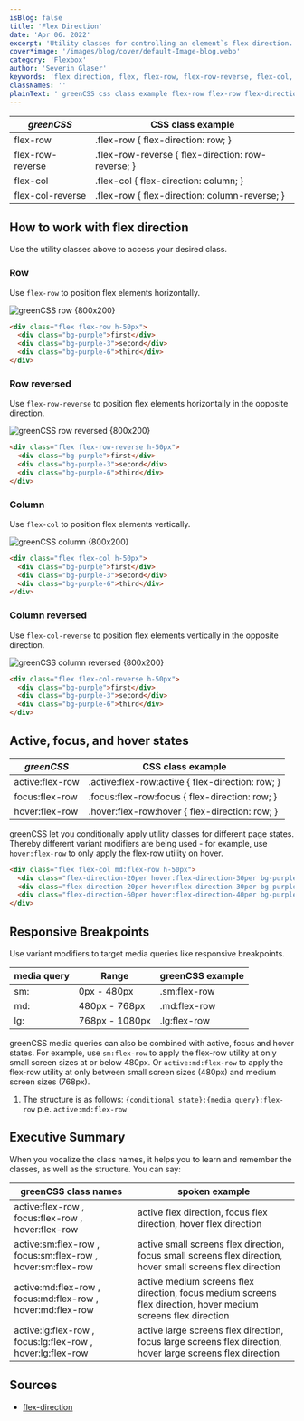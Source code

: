 ```yaml
---
isBlog: false
title: 'Flex Direction'
date: 'Apr 06. 2022'
excerpt: 'Utility classes for controlling an element`s flex direction.'
cover*image: '/images/blog/cover/default-Image-blog.webp'
category: 'Flexbox'
author: 'Severin Glaser'
keywords: 'flex direction, flex, flex-row, flex-row-reverse, flex-col, flex-col-reverse'
classNames: ''
plainText: ' greenCSS css class example flex-row flex-row flex-direction: row; flex-row-reverse flex-row-reverse flex-direction: row-reverse; flex-col flex-col flex-direction: column; flex-col-reverse flex-row flex-direction: column-reverse; how to work with flex direction use the utility classes above to access your desired class row use `flex-row` to position flex elements horizontally ! greenCSS flex-direction row images docs flex flex-direction webp?style=centerme  row reversed use `flex-row-reverse` to position flex elements horizontally in the opposite direction ! greenCSS flex-direction row images docs flex flex-direction-row-reversed webp?style=centerme  column use `flex-col` to position flex elements vertically ! greenCSS flex-direction row images docs flex flex-direction-col webp?style=centerme  column reversed use `flex-col-reverse` to position flex elements vertically in the opposite direction ! greenCSS flex-direction row images docs flex flex-direction-col-reversed webp?style=centerme  active focus and hover states greenCSS css class example active:flex-row active :flex-row:active flex-direction: row; focus:flex-row focus :flex-row:focus flex-direction: row; hover:flex-row hover :flex-row:hover flex-direction: row; greenCSS let you conditionally apply utility classes for different page states thereby different variant modifiers are being used for example use `hover:flex-row` to only apply the flex-row utility on hover  responsive breakpoints use variant modifiers to target media queries like responsive breakpoints media query range greenCSS example sm: 0px 480px sm:flex-row md: 480px 768px md:flex-row lg: 768px 1080px lg:flex-row greenCSS media queries can also be combined with active focus and hover states for example use `sm:flex-row` to apply the flex-row utility at only small screen sizes at or below 480px or `active:md:flex-row` to apply the flex-row utility at only between small screen sizes 480px and medium screen sizes 768px 1 the structure is as follows: ` conditional state : media query :flex-row` p e `active:md:flex-row` executive summary when you vocalize the class names it helps you to learn and remember the classes as well as the structure you can say: greenCSS class names spoken example active:flex-row focus:flex-row hover:flex-row active flex direction focus flex direction hover flex direction active:sm:flex-row focus:sm:flex-row hover:sm:flex-row active small screens flex direction focus small screens flex direction hover small screens flex direction active:md:flex-row focus:md:flex-row hover:md:flex-row active medium screens flex direction focus medium screens flex direction hover medium screens flex direction active:lg:flex-row focus:lg:flex-row hover:lg:flex-row active large screens flex direction focus large screens flex direction hover large screens flex direction sources flex-direction https: developer mozilla org en-us docs web css flex-direction '
---
```


| _greenCSS_       | CSS class example                                  |
| ---------------- | -------------------------------------------------- |
| flex-row         | .flex-row { flex-direction: row; }                 |
| flex-row-reverse | .flex-row-reverse { flex-direction: row-reverse; } |
| flex-col         | .flex-col { flex-direction: column; }              |
| flex-col-reverse | .flex-row { flex-direction: column-reverse; }      |

## How to work with flex direction

Use the utility classes above to access your desired class.

### Row

Use `flex-row` to position flex elements horizontally.

![greenCSS row {800x200} ](/images/docs/flex/flex-direction.webp)

```html
<div class="flex flex-row h-50px">
  <div class="bg-purple">first</div>
  <div class="bg-purple-3">second</div>
  <div class="bg-purple-6">third</div>
</div>
```

### Row reversed

Use `flex-row-reverse` to position flex elements horizontally in the opposite direction.

![greenCSS row reversed {800x200} ](/images/docs/flex/flex-direction-row-reversed.webp)

```html
<div class="flex flex-row-reverse h-50px">
  <div class="bg-purple">first</div>
  <div class="bg-purple-3">second</div>
  <div class="bg-purple-6">third</div>
</div>
```

### Column

Use `flex-col` to position flex elements vertically.

![greenCSS column {800x200} ](/images/docs/flex/flex-direction-col.webp)

```html
<div class="flex flex-col h-50px">
  <div class="bg-purple">first</div>
  <div class="bg-purple-3">second</div>
  <div class="bg-purple-6">third</div>
</div>
```

### Column reversed

Use `flex-col-reverse` to position flex elements vertically in the opposite direction.

![greenCSS column reversed {800x200} ](/images/docs/flex/flex-direction-col-reversed.webp)

```html
<div class="flex flex-col-reverse h-50px">
  <div class="bg-purple">first</div>
  <div class="bg-purple-3">second</div>
  <div class="bg-purple-6">third</div>
</div>
```

## Active, focus, and hover states

| _greenCSS_      | CSS class example                                 |
| --------------- | ------------------------------------------------- |
| active:flex-row | .active\:flex-row:active { flex-direction: row; } |
| focus:flex-row  | .focus\:flex-row:focus { flex-direction: row; }   |
| hover:flex-row  | .hover\:flex-row:hover { flex-direction: row; }   |

greenCSS let you conditionally apply utility classes for different page states. Thereby different variant modifiers are being used - for example, use `hover:flex-row` to only apply the flex-row utility on hover.

```html
<div class="flex flex-col md:flex-row h-50px">
  <div class="flex-direction-20per hover:flex-direction-30per bg-purple">first hover</div>
  <div class="flex-direction-20per hover:flex-direction-30per bg-purple-3">second hover</div>
  <div class="flex-direction-60per hover:flex-direction-40per bg-purple-6">third hover</div>
</div>
```

## Responsive Breakpoints

Use variant modifiers to target media queries like responsive breakpoints.

| media query | Range          | greenCSS example |
| ----------- | -------------- | ---------------- |
| sm:         | 0px - 480px    | .sm:flex-row     |
| md:         | 480px - 768px  | .md:flex-row     |
| lg:         | 768px - 1080px | .lg:flex-row     |

greenCSS media queries can also be combined with active, focus and hover states. For example, use `sm:flex-row` to apply the flex-row utility at only small screen sizes at or below 480px. Or `active:md:flex-row` to apply the flex-row utility at only between small screen sizes (480px) and medium screen sizes (768px).

1. The structure is as follows: `{conditional state}:{media query}:flex-row` p.e. `active:md:flex-row`

## Executive Summary

When you vocalize the class names, it helps you to learn and remember the classes, as well as the structure. You can say:

| greenCSS class names                                       | spoken example                                                                                                 |
| ---------------------------------------------------------- | -------------------------------------------------------------------------------------------------------------- |
| active:flex-row , focus:flex-row , hover:flex-row          | active flex direction, focus flex direction, hover flex direction                                              |
| active:sm:flex-row , focus:sm:flex-row , hover:sm:flex-row | active small screens flex direction, focus small screens flex direction, hover small screens flex direction    |
| active:md:flex-row , focus:md:flex-row , hover:md:flex-row | active medium screens flex direction, focus medium screens flex direction, hover medium screens flex direction |
| active:lg:flex-row , focus:lg:flex-row , hover:lg:flex-row | active large screens flex direction, focus large screens flex direction, hover large screens flex direction    |

## Sources

- [flex-direction](https://developer.mozilla.org/en-US/docs/Web/CSS/flex-direction)
